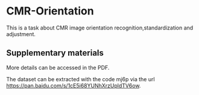 # CMR-Orientation
This is a task about CMR image orientation recognition,standardization and adjustment.


## Supplementary materials
More details can be accessed in the PDF.

The dataset can be extracted with the code mj6p via the url https://pan.baidu.com/s/1cE5i68YUNhXrzUpldTV6ow.
